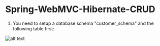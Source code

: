 # Spring-WebMVC-Hibernate-CRUD


1) You need to setup a database schema "customer_schema" and the following table first:

![alt text](https://user-images.githubusercontent.com/28784098/53800120-47ff1d80-3f3c-11e9-8e68-dce3d4275808.JPG)
